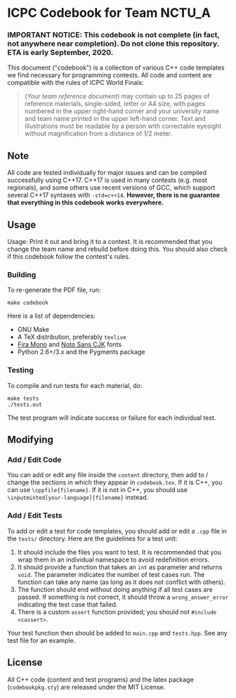 # ICPC Codebook for Team NCTU_A

### **IMPORTANT NOTICE**: This codebook is not complete (in fact, not anywhere near completion). Do not clone this repository. **ETA is early September, 2020.**



This document ("codebook") is a collection of various C++ code templates we find necessary for programming contests. All code and content are compatible with the rules of ICPC World Finals:

> (*Your team reference document*) may contain up to 25 pages of reference materials, single-sided, letter or A4 size, with pages numbered in the upper right-hand corner and your university name and team name printed in the upper left-hand corner. Text and illustrations must be readable by a person with correctable eyesight without magnification from a distance of 1/2 meter. 

## Note

All code are tested individually for major issues and can be compiled successfully using C++17. C++17 is used in many contests (e.g. most regionals), and some others use recent versions of GCC, which support several C++17 syntaxes with `-std=c++14`. **However, there is no guarantee that everything in this codebook works everywhere.**

## Usage

Usage: Print it out and bring it to a contest. It is recommended that you change the team name and rebuild before doing this. You should also check if this codebook follow the contest's rules.

### Building

To re-generate the PDF file, run:
```
make codebook
```

Here is a list of dependencies:

- GNU Make
- A TeX distribution, preferably `texlive`
- [Fira Mono](http://mozilla.github.io/Fira/) and [Noto Sans CJK](https://www.google.com/get/noto/) fonts
- Python 2.6+/3.x and the Pygments package

### Testing

To compile and run tests for each material, do:
```
make tests
./tests.out
```

The test program will indicate success or failure for each individual test.

## Modifying

### Add / Edit Code

You can add or edit any file inside the `content` directory, then add to / change the sections in which they appear in `codebook.tex`. If it is C++, you can use `\cppfile{filename}`. If it is not in C++, you should use `\inputminted[your-language]{filename}` instead.

### Add / Edit Tests

To add or edit a test for code templates, you should add or edit a `.cpp` file in the `tests/` directory. Here are the guidelines for a test unit:

1. It should include the files you want to test. It is recommended that you wrap them in an individual namespace to avoid redefinition errors.
2. It should provide a function that takes an `int` as parameter and returns `void`. The parameter indicates the number of test cases run. The function can take any name (as long as it does not conflict with others).
3. The function should end without doing anything if all test cases are passed. If something is not correct, it should throw a `wrong_answer_error` indicating the test case that failed.
4. There is a custom `assert` function provided; you should not `#include <cassert>`.

Your test function then should be added to `main.cpp` and `tests.hpp`. See any test file for an example.

## License

All C++ code (content and test programs) and the latex package (`codebookpkg.sty`) are released under the MIT License.
